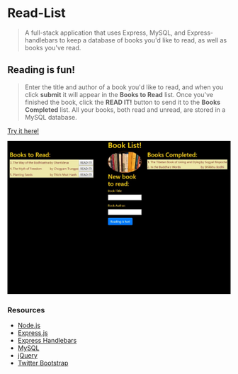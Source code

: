 # Read-List
>A full-stack application that uses Express, MySQL, and Express-handlebars to keep a database of books you'd like to read, as well as books you've read.

## Reading is fun!
>Enter the title and author of a book you'd like to read, and when you click **submit** it will appear in the **Books to Read** list.
Once you've finished the book, click the **READ IT!** button to send it to the **Books Completed** list.
All your books, both read and unread, are stored in a MySQL database.

[Try it here!](https://limitless-mesa-88085.herokuapp.com/)

![screenshot](https://github.com/Nommington/Read-List/blob/master/assets/images/screenshot.jpg)

### Resources
* [Node.js](https://nodejs.org/en/)
* [Express.js](https://expressjs.com/)
* [Express Handlebars](https://www.npmjs.com/package/express-handlebars)
* [MySQL](https://www.mysql.com/)
* [jQuery](https://jquery.com)
* [Twitter Bootstrap](https://getbootstrap.com/)
